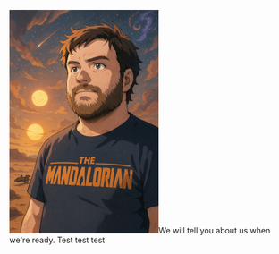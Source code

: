 <!-- json {
    "title": "About",
    "slug": "",
    "parent": "",
    "template": "sidebar",
    "last_modified": "2025-05-08 20:00:02",
    "author": "Admin"
} -->

![](/uploads/681adf5b75c99.png)We will tell you about us when we're ready. Test test test